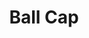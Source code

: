 ---
title: "Ball Cap"
price: "$45"
image: "assets/img/productfeatureimg1.jpg?nf_resize=fit&w=320"
description: "hand painted ball caps"
bestseller: false
sale: false
tags: "Hats"
---